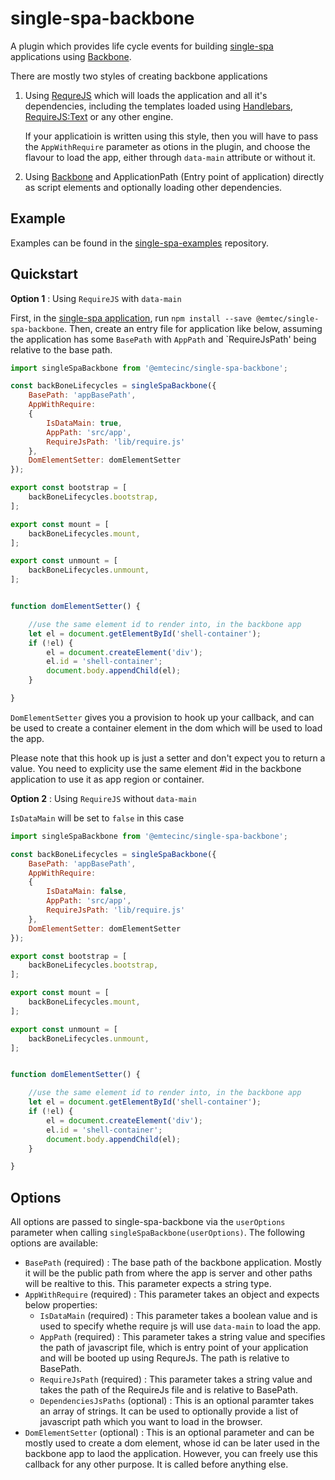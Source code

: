 # single-spa-backbone
A plugin which provides life cycle events for building [single-spa](https://github.com/CanopyTax/single-spa) applications using [Backbone](http://backbonejs.org/). 

There are mostly two styles of creating backbone applications

1. Using [RequreJS](https://requirejs.org/) which will loads the application and all it's dependencies, including the templates loaded using [Handlebars](https://handlebarsjs.com/), [RequireJS:Text](https://github.com/requirejs/text) or any other engine. 

   If your applicatioin is written using this style, then you will have to pass the `AppWithRequire` parameter as otions in the plugin, and choose the flavour to load the app, either through `data-main` attribute or without it.

2. Using [Backbone](http://backbonejs.org/) and ApplicationPath (Entry point of application) directly as script elements and optionally loading other dependencies.


## Example
Examples can be found in the [single-spa-examples](https://github.com/emtecinc/single-spa-samples) repository.

## Quickstart

**Option 1** : Using `RequireJS` with `data-main`

First, in the [single-spa application](https://github.com/CanopyTax/single-spa/blob/master/docs/applications.md#registered-applications), run `npm install --save @emtec/single-spa-backbone`. Then, create an entry file for application like below, assuming the application has some `BasePath` with `AppPath` and `RequireJsPath' being relative to the base path.

```js
import singleSpaBackbone from '@emtecinc/single-spa-backbone';

const backBoneLifecycles = singleSpaBackbone({
	BasePath: 'appBasePath',
	AppWithRequire:
	{
		IsDataMain: true,
		AppPath: 'src/app',
		RequireJsPath: 'lib/require.js'
	},
	DomElementSetter: domElementSetter
});

export const bootstrap = [
	backBoneLifecycles.bootstrap,
];

export const mount = [
	backBoneLifecycles.mount,
];

export const unmount = [
	backBoneLifecycles.unmount,
];


function domElementSetter() {

	//use the same element id to render into, in the backbone app
	let el = document.getElementById('shell-container');
	if (!el) {
		el = document.createElement('div');
		el.id = 'shell-container';
		document.body.appendChild(el);
	}

}
```

`DomElementSetter` gives you a provision to hook up your callback, and can be used to create a container element in the dom which will be used to load the app.

Please note that this hook up is just a setter and don't expect you to return a value. You need to explicity use the same element #id in the backbone application to use it as app region or container.


**Option 2** : Using `RequireJS` without `data-main`

`IsDataMain` will be set to `false` in this case

```js
import singleSpaBackbone from '@emtecinc/single-spa-backbone';

const backBoneLifecycles = singleSpaBackbone({
	BasePath: 'appBasePath',
	AppWithRequire:
	{
		IsDataMain: false,
		AppPath: 'src/app',
		RequireJsPath: 'lib/require.js'
	},
	DomElementSetter: domElementSetter
});

export const bootstrap = [
	backBoneLifecycles.bootstrap,
];

export const mount = [
	backBoneLifecycles.mount,
];

export const unmount = [
	backBoneLifecycles.unmount,
];


function domElementSetter() {

	//use the same element id to render into, in the backbone app
	let el = document.getElementById('shell-container');
	if (!el) {
		el = document.createElement('div');
		el.id = 'shell-container';
		document.body.appendChild(el);
	}

}
```


## Options

All options are passed to single-spa-backbone via the `userOptions` parameter when calling `singleSpaBackbone(userOptions)`. The following options are available:

* `BasePath` (required) : The base path of the backbone application. Mostly it will be the public path from where the app is server and other paths will be realtive to this. This parameter expects a string type.
* `AppWithRequire` (required) : This parameter takes an object and expects below properties:
	* `IsDataMain` (required) : This parameter takes a boolean value and is used to specify whethe require js will use `data-main` to load the app.
	* `AppPath` (required) : This parameter takes a string value and specifies the path of javascript file, which is entry point of your application and will be booted up using RequreJs. The path is relative to BasePath.
	* `RequireJsPath` (required) : This parameter takes a string value and takes the path of the RequireJs file and is relative to BasePath.
	* `DependenciesJsPaths` (optional) : This is an optional paramter takes an array of strings. It can be used to optionally provide a list of javascript path which you want to load in the browser.
* `DomElementSetter` (optional) : This is an optional parameter and can be mostly used to create a dom element, whose id can be later used in the backbone app to laod the application. However, you can freely use this callback for any other purpose. It is called before anything else.



